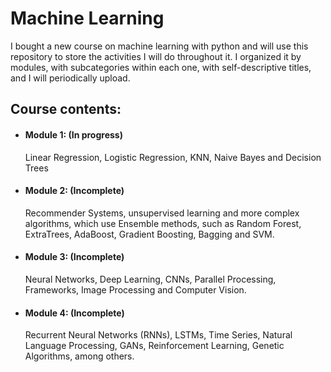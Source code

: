 # Machine Learning

I bought a new course on machine learning with python and will use this repository to store the activities I will do throughout it. I organized it by modules, with subcategories within each one, with self-descriptive titles, and I will periodically upload.

## Course contents:
- #### Module 1: (In progress)
  Linear Regression, Logistic Regression, KNN, Naive Bayes and Decision Trees
- #### Module 2: (Incomplete)
  Recommender Systems, unsupervised learning and more complex algorithms, which use Ensemble methods, such as Random Forest, ExtraTrees, AdaBoost, Gradient Boosting, Bagging and SVM.
- #### Module 3: (Incomplete)
  Neural Networks, Deep Learning, CNNs, Parallel Processing, Frameworks, Image Processing and Computer Vision.
- #### Module 4: (Incomplete)
  Recurrent Neural Networks (RNNs), LSTMs, Time Series, Natural Language Processing, GANs, Reinforcement Learning, Genetic Algorithms, among others.

